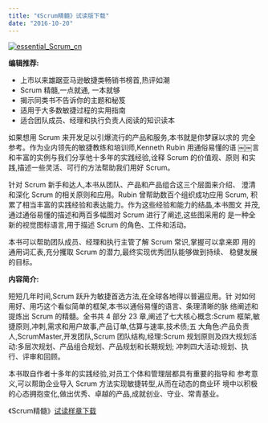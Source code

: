 ```yaml
---
title: "《Scrum精髓》试读版下载"
date: "2016-10-20"
---
```


[![essential_Scrum_cn](http://bobjiang.com/wp-content/uploads/2014/12/essential_Scrum_cn.jpg)](http://bobjiang.com/essential_scrum_cn/)

**编辑推荐:**

- 上市以来雄踞亚马逊敏捷类畅销书榜首,热评如潮
- Scrum 精髓,一点就通, 一本就够
- 揭示同类书不告诉你的主题和秘笈
- 适用于大多数敏捷过程的实用指南
- 适合团队成员、经理和执行负责人阅读的知识读本

如果想用 Scrum 来开发足以引爆流行的产品和服务,本书就是你梦寐以求的 完全参考。作为业内领先的敏捷教练和培训师,Kenneth Rubin 用通俗易懂的语 ￼￼言和丰富的实例与我们分享他十多年的实践经验,诠释 Scrum 的价值观、原则 和实践,描述一些灵活、可行的方法帮助我们用好 Scrum。

针对 Scrum 新手和达人,本书从团队、产品和产品组合这三个层面来介绍、 澄清和深化 Scrum 的相关原则和应用。Rubin 曾帮助数百个组织成功应用 Scrum, 积累了相当丰富的实践经验和表达能力。作为这些经验和能力的结晶,本书图文 并茂,通过通俗易懂的描述和两百多幅图对 Scrum 进行了阐述,这些图采用的 是一种全新的视觉图标语言,用于描述 Scrum 的角色、工件和活动。

本书可以帮助团队成员、经理和执行主管了解 Scrum 常识,掌握可以拿来即 用的通用词汇表,充分攫取 Scrum 的潜力,最终实现优秀团队能够做到持续、 稳健发展的目标。

**内容简介:**

短短几年时间,Scrum 跃升为敏捷首选方法,在全球各地得以普遍应用。针 对如何用好、用巧这个看似简单的框架,本书以通俗易懂的语言、条理清晰的脉 络阐述和提炼出 Scrum 的精髓。全书共 4 部分 23 章,阐述了七大核心概念:Scrum 框架,敏捷原则,冲刺,需求和用户故事,产品订单,估算与速率,技术债;五 大角色:产品负责人,ScrumMaster,开发团队,Scrum 团队结构,经理:Scrum 规划原则及四大规划活动:多层次规划、产品组合规划、产品规划和长期规划; 冲刺四大活动:规划、执行、评审和回顾。

本书取自作者十多年的实践经验,对员工个体和管理层都具有重要的指导和 参考意义,可以帮助企业导入 Scrum 方法实现敏捷转型,从而在动态的商业环 境中以积极的心态拥抱变化,做出优秀、卓越的产品,成就创业、守业、常青基业。

《Scrum精髓》[试读样章下载](https://pan.baidu.com/s/1pKFYHYF)
